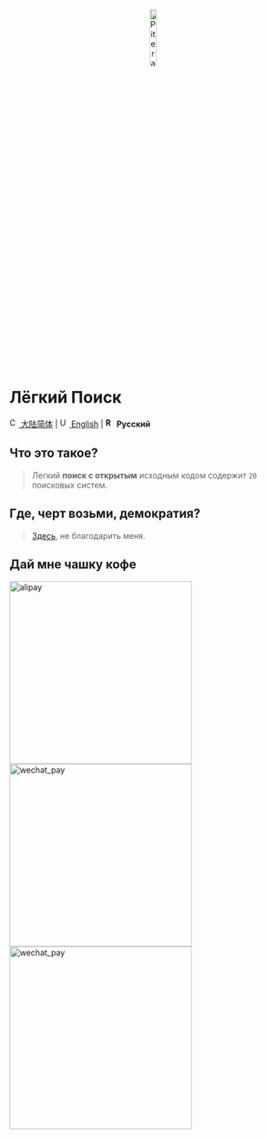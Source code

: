 <p align="center">
  <a href="https://github.com/piterator-org"><img src="https://static.piterator.com/logo.min.svg" alt="Piterator" width="16%"></a>
</p>

# Лёгкий Поиск
[<img src="http://s.oier.in/cn.png" width="16" alt="CN" /> 大陆简体](README.md) | [<img src="http://s.oier.in/us.png" width="16" alt="US" /> English](README.en-us.md) | **<img src="http://s.oier.in/ru.png" width="16" alt="RU" /> Русский**
## Что это такое?
> Легкий **поиск с открытым** исходным кодом содержит ``20`` поисковых систем.
## Где, черт возьми, демократия?
> [Здесь](https://litesearch.cn/), не благодарить меня.
## Дай мне чашку кофе
<img src="http://s.oier.in/alipay.png" height="320" alt="alipay" /><img src="http://s.oier.in/wechat_trans.png" height="320" alt="wechat_pay" /><img src="http://s.oier.in/wechat_pay.png" height="320" alt="wechat_pay" />
